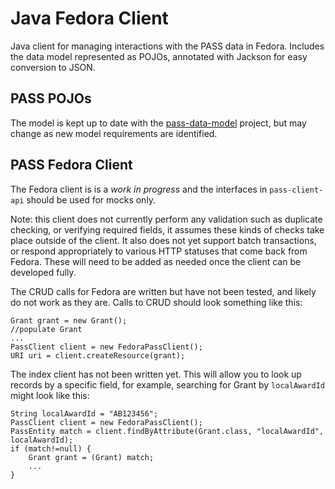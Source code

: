 # Java Fedora Client 
Java client for managing interactions with the PASS data in Fedora. Includes the data model represented as POJOs, annotated with Jackson for easy conversion to JSON.

## PASS POJOs
The model is kept up to date with the [pass-data-model](https://github.com/OA-PASS/pass-data-model) project, but may change as new model requirements are identified.

## PASS Fedora Client
The Fedora client is is a *work in progress* and the interfaces in `pass-client-api` should be used for mocks only. 

Note: this client does not currently perform any validation such as duplicate checking, or verifying required fields, it assumes these kinds of checks take place outside of the client. It also does not yet support batch transactions, or respond appropriately to various HTTP statuses that come back from Fedora. These will need to be added as needed once the client can be developed fully.

The CRUD calls for Fedora are written but have not been tested, and likely do not work as they are. Calls to CRUD should look something like this:
```
Grant grant = new Grant();
//populate Grant
...
PassClient client = new FedoraPassClient();
URI uri = client.createResource(grant);
```

The index client has not been written yet. This will allow you to look up records by a specific field, for example, searching for Grant by `localAwardId` might look like this:
```
String localAwardId = "AB123456";
PassClient client = new FedoraPassClient();
PassEntity match = client.findByAttribute(Grant.class, "localAwardId", localAwardId);
if (match!=null) {
	Grant grant = (Grant) match;
	...
}
```
